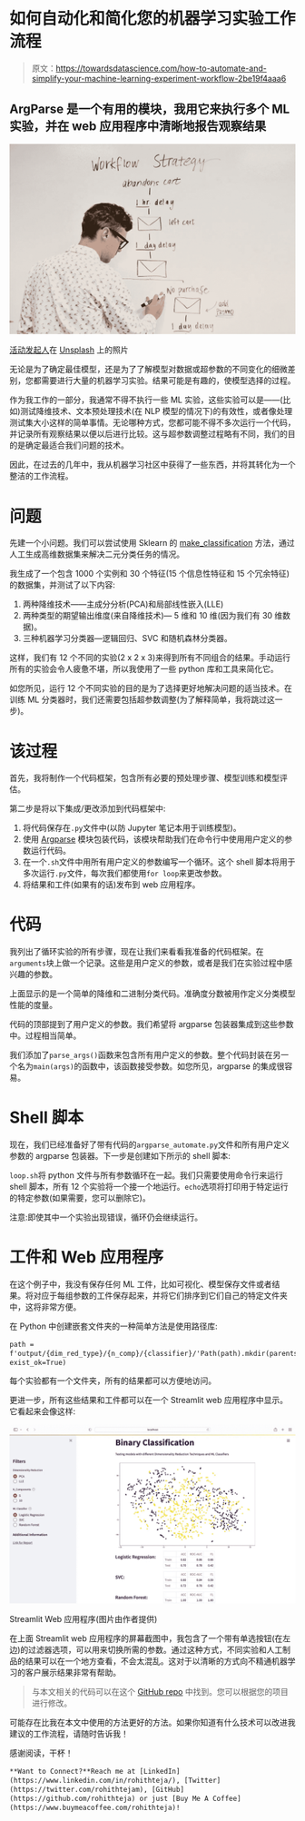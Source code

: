 # 如何自动化和简化您的机器学习实验工作流程

> 原文：<https://towardsdatascience.com/how-to-automate-and-simplify-your-machine-learning-experiment-workflow-2be19f4aaa6>

## ArgParse 是一个有用的模块，我用它来执行多个 ML 实验，并在 web 应用程序中清晰地报告观察结果

![](img/90990de3a2909efceac50e28c71a74d1.png)

[活动发起人](https://unsplash.com/@campaign_creators?utm_source=unsplash&utm_medium=referral&utm_content=creditCopyText)在 [Unsplash](https://unsplash.com/s/photos/workflow?utm_source=unsplash&utm_medium=referral&utm_content=creditCopyText) 上的照片

无论是为了确定最佳模型，还是为了了解模型对数据或超参数的不同变化的细微差别，您都需要进行大量的机器学习实验。结果可能是有趣的，使模型选择的过程。

作为我工作的一部分，我通常不得不执行一些 ML 实验，这些实验可以是——(比如)测试降维技术、文本预处理技术(在 NLP 模型的情况下)的有效性，或者像处理测试集大小这样的简单事情。无论哪种方式，您都可能不得不多次运行一个代码，并记录所有观察结果以便以后进行比较。这与超参数调整过程略有不同，我们的目的是确定最适合我们问题的技术。

因此，在过去的几年中，我从机器学习社区中获得了一些东西，并将其转化为一个整洁的工作流程。

# 问题

先建一个小问题。我们可以尝试使用 Sklearn 的 [make_classification](https://scikit-learn.org/stable/modules/generated/sklearn.datasets.make_classification.html) 方法，通过人工生成高维数据集来解决二元分类任务的情况。

我生成了一个包含 1000 个实例和 30 个特征(15 个信息性特征和 15 个冗余特征)的数据集，并测试了以下内容:

1.  两种降维技术——主成分分析(PCA)和局部线性嵌入(LLE)
2.  两种类型的期望输出维度(来自降维技术)— 5 维和 10 维(因为我们有 30 维数据)。
3.  三种机器学习分类器—逻辑回归、SVC 和随机森林分类器。

这样，我们有 12 个不同的实验(2 x 2 x 3)来得到所有不同组合的结果。手动运行所有的实验会令人疲惫不堪，所以我使用了一些 python 库和工具来简化它。

如您所见，运行 12 个不同实验的目的是为了选择更好地解决问题的适当技术。在训练 ML 分类器时，我们还需要包括超参数调整(为了解释简单，我将跳过这一步)。

# 该过程

首先，我将制作一个代码框架，包含所有必要的预处理步骤、模型训练和模型评估。

第二步是将以下集成/更改添加到代码框架中:

1.  将代码保存在`.py`文件中(以防 Jupyter 笔记本用于训练模型)。
2.  使用 [Argparse](https://docs.python.org/3/library/argparse.html) 模块包装代码，该模块帮助我们在命令行中使用用户定义的参数运行代码。
3.  在一个`.sh`文件中用所有用户定义的参数编写一个循环。这个 shell 脚本将用于多次运行`.py`文件，每次我们都使用`for loop`来更改参数。
4.  将结果和工件(如果有的话)发布到 web 应用程序。

# 代码

我列出了循环实验的所有步骤，现在让我们来看看我准备的代码框架。在`arguments`块上做一个记录。这些是用户定义的参数，或者是我们在实验过程中感兴趣的参数。

上面显示的是一个简单的降维和二进制分类代码。准确度分数被用作定义分类模型性能的度量。

代码的顶部提到了用户定义的参数。我们希望将 argparse 包装器集成到这些参数中。过程相当简单。

我们添加了`parse_args()`函数来包含所有用户定义的参数。整个代码封装在另一个名为`main(args)`的函数中，该函数接受参数。如您所见，argparse 的集成很容易。

# Shell 脚本

现在，我们已经准备好了带有代码的`argparse_automate.py`文件和所有用户定义参数的 argparse 包装器。下一步是创建如下所示的 shell 脚本:

`loop.sh`将 python 文件与所有参数循环在一起。我们只需要使用命令行来运行 shell 脚本，所有 12 个实验将一个接一个地运行。`echo`选项将打印用于特定运行的特定参数(如果需要，您可以删除它)。

注意:即使其中一个实验出现错误，循环仍会继续运行。

# 工件和 Web 应用程序

在这个例子中，我没有保存任何 ML 工件，比如可视化、模型保存文件或者结果。将对应于每组参数的工件保存起来，并将它们排序到它们自己的特定文件夹中，这将非常方便。

在 Python 中创建嵌套文件夹的一种简单方法是使用路径库:

```
path = f'output/{dim_red_type}/{n_comp}/{classifier}/'Path(path).mkdir(parents=True, exist_ok=True)
```

每个实验都有一个文件夹，所有的结果都可以方便地访问。

更进一步，所有这些结果和工件都可以在一个 Streamlit web 应用程序中显示。它看起来会像这样:

![](img/a543d7448a94d3df6bcd924cb5ae5568.png)

Streamlit Web 应用程序(图片由作者提供)

在上面 Streamlit web 应用程序的屏幕截图中，我包含了一个带有单选按钮(在左边)的过滤器选项，可以用来切换所需的参数。通过这种方式，不同实验和人工制品的结果可以在一个地方查看，不会太混乱。这对于以清晰的方式向不精通机器学习的客户展示结果非常有帮助。

> 与本文相关的代码可以在这个 [GitHub repo](https://github.com/rohithteja/automate-ml-workflow) 中找到。您可以根据您的项目进行修改。

可能存在比我在本文中使用的方法更好的方法。如果你知道有什么技术可以改进我建议的工作流程，请随时告诉我！

感谢阅读，干杯！

```
**Want to Connect?**Reach me at [LinkedIn](https://www.linkedin.com/in/rohithteja/), [Twitter](https://twitter.com/rohithtejam), [GitHub](https://github.com/rohithteja) or just [Buy Me A Coffee](https://www.buymeacoffee.com/rohithteja)!
```